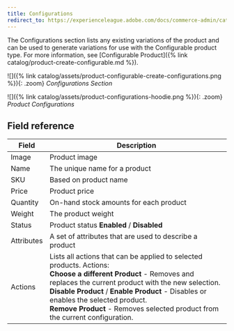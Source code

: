 ```yaml
---
title: Configurations
redirect_to: https://experienceleague.adobe.com/docs/commerce-admin/catalog/products/types/product-create-configurable.html#part-2%3A-adding-configurations
---
```


The Configurations section lists any existing variations of the product and can be used to generate variations for use with the Configurable product type. For more information, see [Configurable Product]({% link catalog/product-create-configurable.md %}).

![]({% link catalog/assets/product-configurable-create-configurations.png %}){: .zoom}
_Configurations Section_

![]({% link catalog/assets/product-configurations-hoodie.png %}){: .zoom}
_Product Configurations_

## Field reference

|Field|Description|
|--- |--- |
|Image|Product image|
|Name|The unique name for a product|
|SKU|Based on product name|
|Price|Product price|
|Quantity|On-hand stock amounts for each product|
|Weight|The product weight|
|Status|Product status **Enabled** / **Disabled**|
|Attributes|A set of attributes that are used to describe a product|
|Actions|Lists all actions that can be applied to selected products. Actions:<br /> **Choose a different Product** - Removes and replaces the current product with the new selection.<br /> **Disable Product** / **Enable Product** - Disables or enables the selected product.<br /> **Remove Product** - Removes selected product from the current configuration.|
